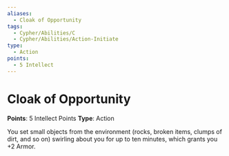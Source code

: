 ```yaml
---
aliases:
  - Cloak of Opportunity
tags:
  - Cypher/Abilities/C
  - Cypher/Abilities/Action-Initiate
type:
  - Action
points:
  - 5 Intellect
---
```


# Cloak of Opportunity

**Points**: 5 Intellect Points
**Type**: Action

You set small objects from the environment (rocks, broken items, clumps of dirt, and so on) swirling about you for up to ten minutes, which grants you +2 Armor.
